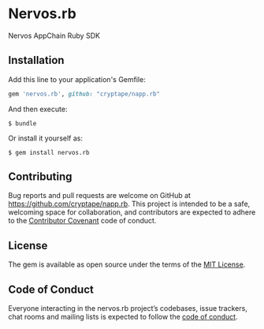 # Nervos.rb

Nervos AppChain Ruby SDK

## Installation

Add this line to your application's Gemfile:

```ruby
gem 'nervos.rb', github: "cryptape/napp.rb"
```

And then execute:

    $ bundle

Or install it yourself as:

    $ gem install nervos.rb

## Contributing

Bug reports and pull requests are welcome on GitHub at https://github.com/cryptape/napp.rb. This project is intended to be a safe, welcoming space for collaboration, and contributors are expected to adhere to the [Contributor Covenant](http://contributor-covenant.org) code of conduct.

## License

The gem is available as open source under the terms of the [MIT License](https://opensource.org/licenses/MIT).

## Code of Conduct

Everyone interacting in the nervos.rb project’s codebases, issue trackers, chat rooms and mailing lists is expected to follow the [code of conduct](https://github.com/cryptape/napp.rb/blob/master/CODE_OF_CONDUCT.md).
